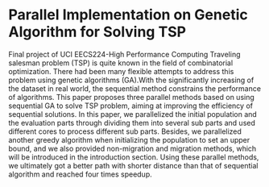 # Parallel Implementation on Genetic Algorithm for Solving TSP
 Final project of UCI EECS224-High Performance Computing
 Traveling salesman problem (TSP) is quite known in the field of combinatorial optimization. There had been many flexible attempts to address this problem using genetic algorithms (GA).With the significantly increasing of the dataset in real world, the sequential method constrains the performance of algorithms. This paper proposes three parallel methods based on using sequential GA to solve TSP problem, aiming at improving the efficiency of sequential solutions. In this paper, we parallelized the initial population and the evaluation parts through dividing them into several sub parts and used different cores to process different sub parts. Besides, we parallelized another greedy algorithm when initializing the population to set an upper bound, and we also provided non-migration and migration methods, which will be introduced in the introduction section. Using these parallel methods, we ultimately got a better path with shorter distance than that of sequential algorithm and reached four times speedup.
